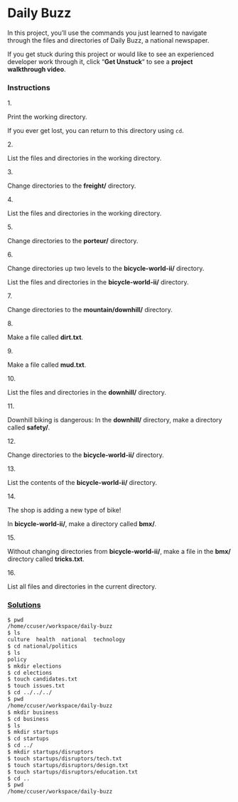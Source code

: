 # Daily Buzz

In this project, you’ll use the commands you just learned to navigate
through the files and directories of Daily Buzz, a national newspaper.

If you get stuck during this project or would like to see an experienced
developer work through it, click “**Get Unstuck**“ to see a **project
walkthrough video**.

### Instructions

1\.

Print the working directory.

If you ever get lost, you can return to this directory using `cd`.

2\.

List the files and directories in the working directory.

3\.

Change directories to the **freight/** directory.

4\.

List the files and directories in the working directory.

5\.

Change directories to the **porteur/** directory.

6\.

Change directories up two levels to the **bicycle-world-ii/** directory.

List the files and directories in the **bicycle-world-ii/** directory.

7\.

Change directories to the **mountain/downhill/** directory.

8\.

Make a file called **dirt.txt**.

9\.

Make a file called **mud.txt**.

10\.

List the files and directories in the **downhill/** directory.

11\.

Downhill biking is dangerous: In the **downhill/** directory, make a
directory called **safety/**.

12\.

Change directories to the **bicycle-world-ii/** directory.

13\.

List the contents of the **bicycle-world-ii/** directory.

14\.

The shop is adding a new type of bike!

In **bicycle-world-ii/**, make a directory called **bmx/**.

15\.

Without changing directories from **bicycle-world-ii/**, make a file in
the **bmx/** directory called **tricks.txt**.

16\.

List all files and directories in the current directory.

### [Solutions](daily-buzz.sh)

``` bash
$ pwd
/home/ccuser/workspace/daily-buzz
$ ls
culture  health  national  technology
$ cd national/politics
$ ls
policy
$ mkdir elections
$ cd elections
$ touch candidates.txt
$ touch issues.txt
$ cd ../../../
$ pwd
/home/ccuser/workspace/daily-buzz
$ mkdir business
$ cd business
$ ls
$ mkdir startups
$ cd startups
$ cd ../
$ mkdir startups/disruptors
$ touch startups/disruptors/tech.txt
$ touch startups/disruptors/design.txt
$ touch startups/disruptors/education.txt
$ cd ..
$ pwd
/home/ccuser/workspace/daily-buzz
```
